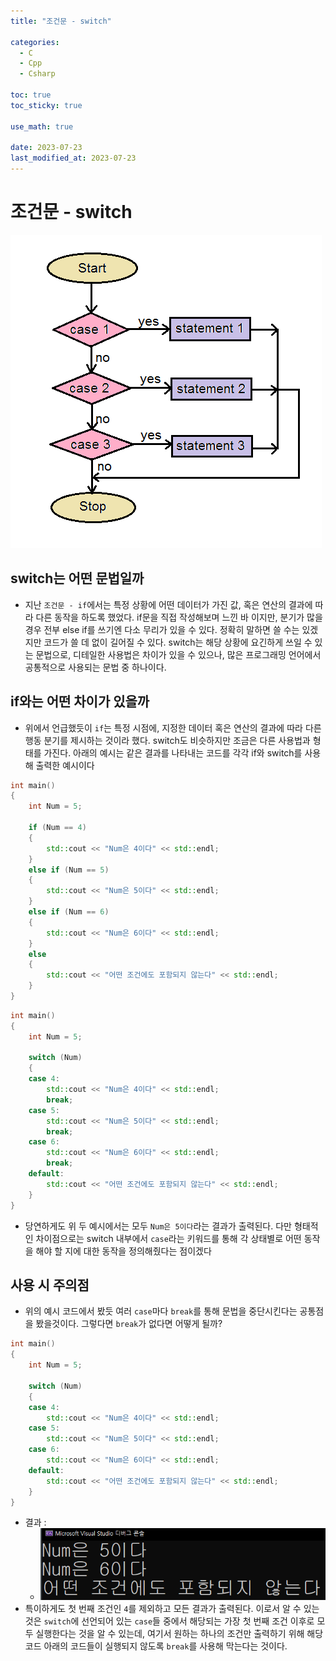 ```yaml
---
title: "조건문 - switch" 

categories:
  - C
  - Cpp
  - Csharp

toc: true
toc_sticky: true

use_math: true

date: 2023-07-23
last_modified_at: 2023-07-23
---
```


# 조건문 - switch
![switchStatement_01](/assets/image/switchStatement_01.png)

## switch는 어떤 문법일까
- 지난 `조건문 - if`에서는 특정 상황에 어떤 데이터가 가진 값, 혹은 연산의 결과에 따라 다른 동작을 하도록 했었다. if문을 직접 작성해보며 느낀 바 이지만, 분기가 많을 경우 전부 else if를 쓰기엔 다소 무리가 있을 수 있다. 정확히 말하면 쓸 수는 있겠지만 코드가 쓸 데 없이 길어질 수 있다. switch는 해당 상황에 요긴하게 쓰일 수 있는 문법으로, 디테일한 사용법은 차이가 있을 수 있으나, 많은 프로그래밍 언어에서 공통적으로 사용되는 문법 중 하나이다.

## if와는 어떤 차이가 있을까
- 위에서 언급했듯이 `if`는 특정 시점에, 지정한 데이터 혹은 연산의 결과에 따라 다른 행동 분기를 제시하는 것이라 했다. switch도 비슷하지만 조금은 다른 사용법과 형태를 가진다. 아래의 예시는 같은 결과를 나타내는 코드를 각각 if와 switch를 사용해 출력한 예시이다


```cpp
int main()
{
    int Num = 5;

    if (Num == 4)
    {
        std::cout << "Num은 4이다" << std::endl;
    }
    else if (Num == 5)
    {
        std::cout << "Num은 5이다" << std::endl;
    }
    else if (Num == 6)
    {
        std::cout << "Num은 6이다" << std::endl;
    }
    else
    {
        std::cout << "어떤 조건에도 포함되지 않는다" << std::endl;
    }
}
```

```cpp
int main()
{
    int Num = 5;

    switch (Num)
    {
    case 4:
        std::cout << "Num은 4이다" << std::endl;
        break;
    case 5:
        std::cout << "Num은 5이다" << std::endl;
        break;
    case 6:
        std::cout << "Num은 6이다" << std::endl;
        break;
    default:
        std::cout << "어떤 조건에도 포함되지 않는다" << std::endl;
    }
}
```

- 당연하게도 위 두 예시에서는 모두 `Num은 5이다`라는 결과가 출력된다. 다만 형태적인 차이점으로는 switch 내부에서 `case`라는 키워드를 통해 각 상태별로 어떤 동작을 해야 할 지에 대한 동작을 정의해줬다는 점이겠다

## 사용 시 주의점
- 위의 예시 코드에서 봤듯 여러 `case`마다 `break`를 통해 문법을 중단시킨다는 공통점을 봤을것이다. 그렇다면 `break`가 없다면 어떻게 될까?

```cpp
int main()
{
	int Num = 5;

	switch (Num)
	{
	case 4:
		std::cout << "Num은 4이다" << std::endl;
	case 5:
		std::cout << "Num은 5이다" << std::endl;
	case 6:
		std::cout << "Num은 6이다" << std::endl;
	default:
		std::cout << "어떤 조건에도 포함되지 않는다" << std::endl;
	}
}
```

- 결과 :
  - ![switchStatement_02](/assets/image/switchStatement_02.png)
- 특이하게도 첫 번째 조건인 `4`를 제외하고 모든 결과가 출력된다. 이로서 알 수 있는 것은 `switch`에 선언되어 있는 `case`들 중에서 해당되는 가장 첫 번째 조건 이후로 모두 실행한다는 것을 알 수 있는데, 여기서 원하는 하나의 조건만 출력하기 위해 해당 코드 아래의 코드들이 실행되지 않도록 `break`를 사용해 막는다는 것이다.